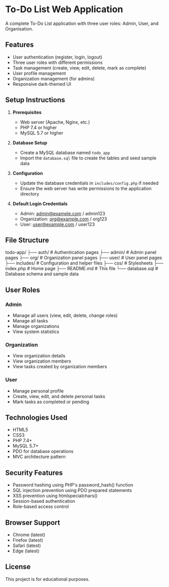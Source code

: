 # To-Do List Web Application

A complete To-Do List application with three user roles: Admin, User, and Organisation.

## Features

- User authentication (register, login, logout)
- Three user roles with different permissions
- Task management (create, view, edit, delete, mark as complete)
- User profile management
- Organization management (for admins)
- Responsive dark-themed UI

## Setup Instructions

1. **Prerequisites**
   - Web server (Apache, Nginx, etc.)
   - PHP 7.4 or higher
   - MySQL 5.7 or higher

2. **Database Setup**
   - Create a MySQL database named `todo_app`
   - Import the `database.sql` file to create the tables and seed sample data

3. **Configuration**
   - Update the database credentials in `includes/config.php` if needed
   - Ensure the web server has write permissions to the application directory

4. **Default Login Credentials**
   - Admin: admin@example.com / admin123
   - Organization: org@example.com / org123
   - User: user@example.com / user123

## File Structure
todo-app/
├── auth/ # Authentication pages
├── admin/ # Admin panel pages
├── org/ # Organization panel pages
├── user/ # User panel pages
├── includes/ # Configuration and helper files
├── css/ # Stylesheets
├── index.php # Home page
├── README.md # This file
└── database.sql # Database schema and sample data

## User Roles

### Admin
- Manage all users (view, edit, delete, change roles)
- Manage all tasks
- Manage organizations
- View system statistics

### Organization
- View organization details
- View organization members
- View tasks created by organization members

### User
- Manage personal profile
- Create, view, edit, and delete personal tasks
- Mark tasks as completed or pending

## Technologies Used

- HTML5
- CSS3
- PHP 7.4+
- MySQL 5.7+
- PDO for database operations
- MVC architecture pattern

## Security Features

- Password hashing using PHP's password_hash() function
- SQL injection prevention using PDO prepared statements
- XSS prevention using htmlspecialchars()
- Session-based authentication
- Role-based access control

## Browser Support

- Chrome (latest)
- Firefox (latest)
- Safari (latest)
- Edge (latest)

## License

This project is for educational purposes.
